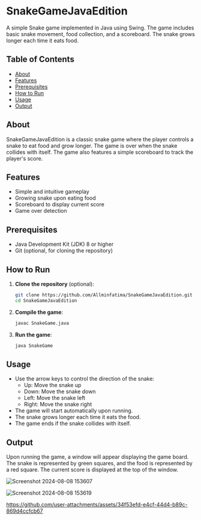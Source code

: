 # SnakeGameJavaEdition

A simple Snake game implemented in Java using Swing. The game includes basic snake movement, food collection, and a scoreboard. The snake grows longer each time it eats food.

## Table of Contents

- [About](#about)
- [Features](#features)
- [Prerequisites](#prerequisites)
- [How to Run](#how-to-run)
- [Usage](#usage)
- [Output](#output)

## About

SnakeGameJavaEdition is a classic snake game where the player controls a snake to eat food and grow longer. The game is over when the snake collides with itself. The game also features a simple scoreboard to track the player's score.

## Features

- Simple and intuitive gameplay
- Growing snake upon eating food
- Scoreboard to display current score
- Game over detection

## Prerequisites

- Java Development Kit (JDK) 8 or higher
- Git (optional, for cloning the repository)

## How to Run

1. **Clone the repository** (optional):
    ```bash
    git clone https://github.com/Allminfatima/SnakeGameJavaEdition.git
    cd SnakeGameJavaEdition
    ```

2. **Compile the game**:
    ```bash
    javac SnakeGame.java
    ```

3. **Run the game**:
    ```bash
    java SnakeGame
    ```

## Usage

- Use the arrow keys to control the direction of the snake:
  - Up: Move the snake up
  - Down: Move the snake down
  - Left: Move the snake left
  - Right: Move the snake right
- The game will start automatically upon running.
- The snake grows longer each time it eats the food.
- The game ends if the snake collides with itself.

## Output

Upon running the game, a window will appear displaying the game board. The snake is represented by green squares, and the food is represented by a red square. The current score is displayed at the top of the window.

![Screenshot 2024-08-08 153607](https://github.com/user-attachments/assets/3cb009d0-992f-4734-9008-b1ba91f38483)

![Screenshot 2024-08-08 153619](https://github.com/user-attachments/assets/0184c55f-6c41-45cf-8e07-5894293e1ab2)

https://github.com/user-attachments/assets/34f53efd-e4cf-44d4-b89c-869d4ccfcb67




